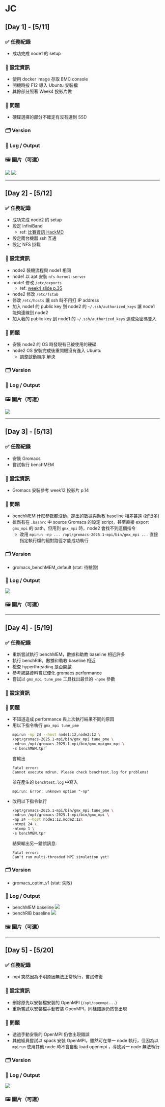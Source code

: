 # JC

## [Day 1] - [5/11]

### ✅ 任務紀錄
<!-- - 做了哪些事（安裝、跑 code、測試參數...） -->
- 成功完成 node1 的 setup

### 🧪 設定資訊
<!-- - 使用了哪些套件 / flag / 節點 -->
- 使用 docker image 存取 BMC console
- 開機時按 F12 導入 Ubuntu 安裝檔
- 其餘部分照著 Week4 投影片做

### 🐛 問題
<!-- - 遇到什麼問題？初步分析？ -->
- 硬碟選擇的部分不確定有沒有選到 SSD

### 🗂 Version
<!-- - 版本命名 + 狀態（成功 / 失敗 / 待驗證） -->

### 📁 Log / Output
<!-- - 放連結或文字區塊 -->

### 🖼 圖片（可選）
![](image/jc/node1_setup_success.png)
![](image/jc/node1_storage.png)

---

## [Day 2] - [5/12]

### ✅ 任務紀錄
<!-- - 做了哪些事（安裝、跑 code、測試參數...） -->
- 成功完成 node2 的 setup
- 設定 InfiniBand
    - ref: [比賽資訊 HackMD](https://hackmd.io/@J-Hsu/H1IaiS8gee?stext=755%3A455%3A0%3A1747803279%3A9b6vk1)
- 設定兩台機器 ssh 互通
- 設定 NFS 掛載

### 🧪 設定資訊
<!-- - 使用了哪些套件 / flag / 節點 -->
- node2 裝機流程與 node1 相同
- node1 以 apt 安裝 `nfs-kernel-server`
- node1 修改 `/etc/exports`
    - ref: [week4 slide p.35](https://docs.google.com/presentation/d/1J_uiu7OeLwa8M2NMKNnp1Ie8-SlwvbCAPLDGmpLASYc/edit?usp=sharing)
- node2 修改 `/etc/fstab`
- 修改 `/etc/hosts` 讓 ssh 時不用打 IP address
- 加入 node1 的 public key 到 node2 的 `~/.ssh/authorized_keys` 讓 node1 能夠連線到 node2
- 加入我的 public key 到 node1 的 `~/.ssh/authorized_keys` 達成免密碼登入

### 🐛 問題
<!-- - 遇到什麼問題？初步分析？ -->
- 安裝 node2 的 OS 時發現有已被使用的硬碟
- node2 OS 安裝完成後重開機沒有進入 Ubuntu
    - 調整啟動順序 解決

### 🗂 Version
<!-- - 版本命名 + 狀態（成功 / 失敗 / 待驗證） -->

### 📁 Log / Output
<!-- - 放連結或文字區塊 -->

### 🖼 圖片（可選）
![](image/jc/node2_storage.png)

---

## [Day 3] - [5/13]

### ✅ 任務紀錄
<!-- - 做了哪些事（安裝、跑 code、測試參數...） -->
- 安裝 Gromacs
- 嘗試執行 benchMEM

### 🧪 設定資訊
<!-- - 使用了哪些套件 / flag / 節點 -->
- Gromacs 安裝參考 week12 投影片 p.14

### 🐛 問題
<!-- - 遇到什麼問題？初步分析？ -->
- benchMEM 什麼參數都沒動，跑出的數據與助教 baseline 相差甚遠 (好很多)
- 雖然有在 `.bashrc` 中 source Gromacs 的設定 script，甚至直接 export `gmx_mpi` 的 path，但用到 `gmx_mpi` 時，node2 會找不到這個指令
    - 改用 `mpirun -np ... /opt/gromacs-2025.1-mpi/bin/gmx_mpi ...` 直接指定執行檔的絕對路徑才能成功執行

### 🗂 Version
<!-- - 版本命名 + 狀態（成功 / 失敗 / 待驗證） -->
- gromacs_benchMEM_default (stat: 待驗證)

### 📁 Log / Output
<!-- - 放連結或文字區塊 -->
![](image/jc/benchMEM_v1.png)

### 🖼 圖片（可選）

---

## [Day 4] - [5/19]

### ✅ 任務紀錄
<!-- - 做了哪些事（安裝、跑 code、測試參數...） -->
- 重新嘗試執行 benchMEM，數據和助教 baseline 相近許多
- 執行 benchRIB，數據和助教 baseline 相近
- 檢查 hyperthreading 是否開啟
- 參考網路資料嘗試優化 gromacs performance
- 嘗試以 `gmx_mpi tune_pme` 工具找出最佳的 `-npme` 參數

### 🧪 設定資訊
<!-- - 使用了哪些套件 / flag / 節點 -->

### 🐛 問題
<!-- - 遇到什麼問題？初步分析？ -->
- 不知道造成 performance 與上次執行結果不同的原因
- 用以下指令執行 `gmx_mpi tune_pme` 
    ```bash
    mpirun -np 24 --host node1:12,node2:12 \ 
    /opt/gromacs-2025.1-mpi/bin/gmx_mpi tune_pme \ 
    -mdrun /opt/gromacs-2025.1-mpi/bin/gmx_mpigmx_mpi \ 
    -s benchMEM.tpr`
    ```
    會輸出
    ```
    Fatal error:
    Cannot execute mdrun. Please check benchtest.log for problems!
    ```
    並在產生的 `benchtest.log` 中寫入
    ```
    mpirun: Error: unknown option "-np"
    ```
- 改用以下指令執行
    ```bash
    /opt/gromacs-2025.1-mpi/bin/gmx_mpi tune_pme \
    -mdrun /opt/gromacs-2025.1-mpi/bin/gmx_mpi \
    -np 24 --host node1:12,node2:12\
    -ntmpi 24 \
    -ntomp 1 \
    -s benchMEM.tpr
    ```
    結果輸出另一錯誤訊息: 
    ```
    Fatal error:
    Can't run multi-threaded MPI simulation yet!
    ```

### 🗂 Version
<!-- - 版本命名 + 狀態（成功 / 失敗 / 待驗證） -->
- gromacs_optim_v1 (stat: 失敗)

### 📁 Log / Output
<!-- - 放連結或文字區塊 -->
- benchMEM baseline
    ![](image/jc/benchMEM_v2.png)
- benchRIB baseline
    ![](image/jc/benchRIB_v1.png)

### 🖼 圖片（可選）

---

## [Day 5] - [5/20]

### ✅ 任務紀錄
<!-- - 做了哪些事（安裝、跑 code、測試參數...） -->
- mpi 突然因為不明原因無法正常執行，嘗試修復

### 🧪 設定資訊
<!-- - 使用了哪些套件 / flag / 節點 -->
- 刪除原先以安裝檔安裝的 OpenMPI (`/opt/openmpi...`)
- 重新嘗試以安裝檔手動安裝 OpenMPI，同樣錯誤仍然會出現

### 🐛 問題
<!-- - 遇到什麼問題？初步分析？ -->
- 透過手動安裝的 OpenMPI 仍會出現錯誤
- 其他組員嘗試以 spack 安裝 OpenMPI，雖然可在單一 node 執行，但因為以 `mpirun` 使用其他 node 時不會自動 load openmpi ，導致另一 node 無法執行

### 🗂 Version
<!-- - 版本命名 + 狀態（成功 / 失敗 / 待驗證） -->

### 📁 Log / Output
<!-- - 放連結或文字區塊 -->
![](image/jc/mpi_error.png)

### 🖼 圖片（可選）